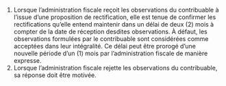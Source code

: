 1) Lorsque l’administration fiscale reçoit les observations du contribuable à l’issue d’une proposition de rectification, elle est tenue de confirmer les rectifications qu’elle entend maintenir dans un délai de deux (2) mois à compter de la date de réception desdites  observations.  À  défaut,  les  observations  formulées  par  le  contribuable  sont considérées comme acceptées dans leur intégralité.
Ce délai peut être prorogé d’une nouvelle période d’un (1) mois par l’administration fiscale de manière expresse.
2) Lorsque l’administration fiscale rejette les observations du contribuable, sa réponse
doit être motivée.